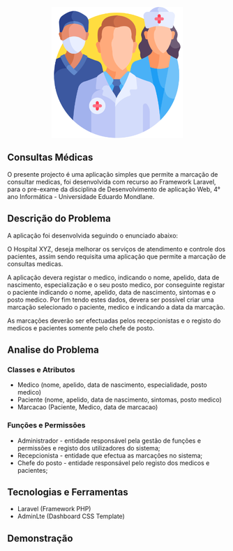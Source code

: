 <p align="center"><a href="https://laravel.com" target="_blank"><img src="./equipe-medica.png" width="300"></a></p>

## Consultas Médicas

O presente projecto é uma aplicação simples que permite a marcação de consultar medicas, foi desenvolvida com recurso ao Framework Laravel, para o pre-exame da disciplina de Desenvolvimento de aplicação Web, 4° ano Informática - Universidade Eduardo Mondlane.

## Descrição do Problema

A aplicação foi desenvolvida seguindo o enunciado abaixo:

O Hospital XYZ, deseja melhorar os serviços de atendimento e controle dos pacientes, assim sendo requisita uma aplicação que permite a marcação de consultas medicas.

A aplicação devera registar o medico, indicando o nome, apelido, data de nascimento, especialização e o seu posto medico, por conseguinte registar o paciente indicando o nome, apelido, data de nascimento, sintomas e o posto medico. Por fim tendo estes dados, devera ser possível criar uma marcação selecionado o paciente, medico e indicando a data da marcação.

As marcações deverão ser efectuadas pelos recepcionistas e o registo do medicos e pacientes somente pelo chefe de posto.

## Analise do Problema

### Classes e Atributos

- Medico (nome, apelido, data de nascimento, especialidade, posto medico)
- Paciente (nome, apelido, data de nascimento, sintomas, posto medico)
- Marcacao (Paciente, Medico, data de marcacao)

### Funções e Permissões

- Administrador - entidade responsável pela gestão de funções e permissões e registo dos utilizadores do sistema;
- Recepcionista - entidade que efectua as marcações no sistema;
- Chefe do posto - entidade responsável pelo registo dos medicos e pacientes;

## Tecnologias e Ferramentas

- Laravel (Framework PHP)
- AdminLte (Dashboard CSS Template)

## Demonstração

